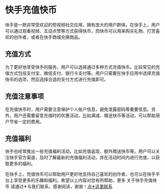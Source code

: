 # 快手充值快币

快手是一款非常受欢迎的短视频社交应用，拥有庞大的用户群体。在快手上，用户可以通过观看视频、互动点赞等方式获得快币，而快币可以用来购买礼物、打赏喜欢的创作者，或者在快手商城兑换商品。

## 充值方式

为了更好地享受快手的服务，用户可以选择通过多种方式充值快币。比较常见的充值方式包括支付宝、微信支付、银行卡支付等。用户只需要在快手应用中选择充值快币的选项，然后选择合适的支付方式进行充值即可。

## 充值注意事项

在充值快币时，用户需要注意保护个人账户信息，避免泄露密码等重要信息。另外，用户还需要留意充值时的优惠活动，比如满减、赠送快币等活动，可以帮助用户节省一定的费用。

## 充值福利

快手也经常推出一些充值福利活动，比如充值返现、额外赠送快币等。用户可以关注快手官方渠道，及时了解最新的充值福利活动，并在活动时间内进行充值，以获取更多的福利。

在快手上，充值快币可以帮助用户更好地支持自己喜欢的创作者，也可以在快手平台上享受更多的乐趣和福利。希望以上内容对您有所帮助，更多 关于快手充值快币 请通过✈与我们联系，感谢阅读，谢谢！[点✈这里联系](https://add.k02.cc)